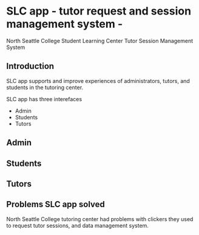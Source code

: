 # SLC app - tutor request and session management system -
North Seattle College Student Learning Center Tutor Session Management System

## Introduction
SLC app supports and improve experiences of administrators, tutors, and students in the tutoring center.

SLC app has three interefaces 
- Admin
- Students
- Tutors

## Admin

## Students 

## Tutors

## Problems SLC app solved
North Seattle College tutoring center had problems with clickers they used to request tutor sessions, and data management system. 

 

